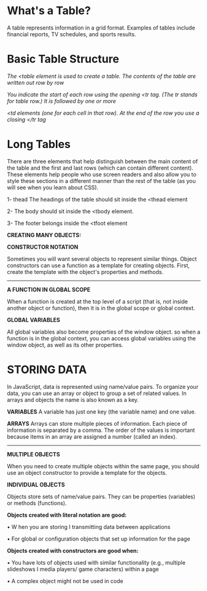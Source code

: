# What's a Table?

A table represents information in a grid format.
Examples of tables include financial reports, TV
schedules, and sports results.


# Basic Table Structure

*The <table  element is used
to create a table. The contents
of the table are written out row
by row*

*You indicate the start of each
row using the opening <tr tag.
(The tr stands for table row.)
It is followed by one or more*

*<td elements (one for each cell
in that row).
At the end of the row you use a
closing </tr  tag*

# Long Tables

There are three elements that
help distinguish between the
main content of the table and
the first and last rows (which can
contain different content).
These elements help people
who use screen readers and also
allow you to style these sections
in a different manner than the
rest of the table (as you will see
when you learn about CSS).


1- thead The headings of the table should
sit inside the <thead element

2- The body should sit inside the <tbody element. 

3- The footer belongs inside the <tfoot element




**CREATING MANY OBJECTS:**

**CONSTRUCTOR NOTATION**

Sometimes you will want several objects to represent similar things.
Object constructors can use a function as a template for creating objects.
First, create the template with the object's properties and methods.

---

**A FUNCTION IN GLOBAL SCOPE**

When a function is created at the top level of a script
(that is, not inside another object or function), then it
is in the global scope or global context.

**GLOBAL VARIABLES**

All global variables also become properties of the
window object. so when a function is in the global
context, you can access global variables using the
window object, as well as its other properties.

# STORING DATA

In JavaScript, data is represented using name/value pairs.
To organize your data, you can use an array or object to group a set of
related values. In arrays and objects the name is also known as a key.

**VARIABLES**
A variable has just one key (the variable name)
and one value.

**ARRAYS**
Arrays can store multiple pieces of information.
Each piece of information is separated by a comma.
The order of the values is important because items
in an array are assigned a number (called an index).

---
**MULTIPLE OBJECTS**

When you need to create multiple objects within the
same page, you should use an object constructor to
provide a template for the objects.

**INDIVIDUAL OBJECTS**

Objects store sets of name/value pairs. They can be
properties (variables) or methods (functions).



**Objects created with literal notation are good:**

• W hen you are storing I transmitting data
between applications

• For global or configuration objects that set up
information for the page

**Objects created with constructors are good when:**

• You have lots of objects used with similar
functionality (e.g., multiple slideshows I media
players/ game characters) within a page

• A complex object might not be used in code










